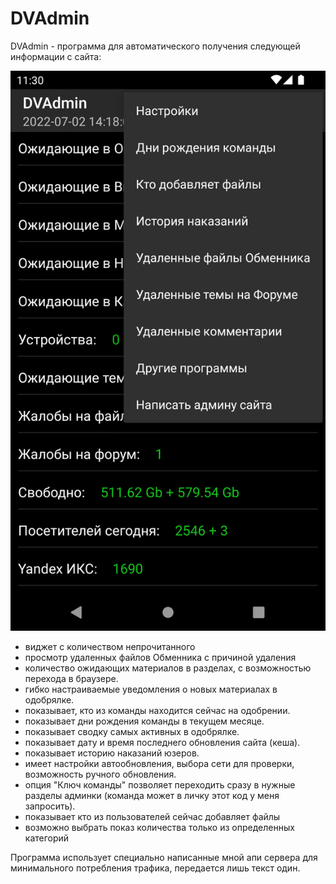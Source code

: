 # DVAdmin
DVAdmin - программа для автоматического получения следующей информации с сайта:

![Screenshot](Screenshot.png)

- виджет с количеством непрочитанного
- просмотр удаленных файлов Обменника с причиной удаления
- количество ожидающих материалов в разделах, с возможностью перехода в браузере.
- гибко настраиваемые уведомления о новых материалах в одобрялке.
- показывает, кто из команды находится сейчас на одобрении.
- показывает дни рождения команды в текущем месяце.
- показывает сводку самых активных в одобрялке.
- показывает дату и время последнего обновления сайта (кеша).
- показывает историю наказаний юзеров.
- имеет настройки автообновления, выбора сети для проверки, возможность ручного обновления.
- опция "Ключ команды" позволяет переходить сразу в нужные разделы админки (команда может в личку этот код у меня запросить).
- показывает кто из пользователей сейчас добавляет файлы
- возможно выбрать показ количества только из определенных категорий

Программа использует специально написанные мной апи сервера для минимального потребления трафика, передается лишь текст один.
